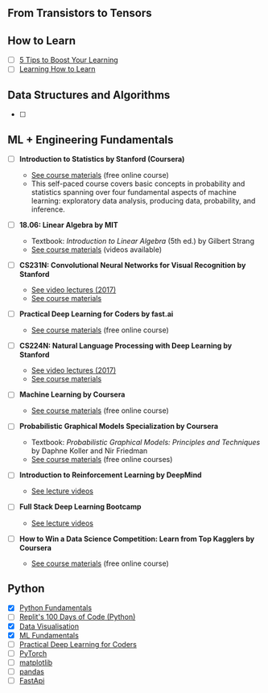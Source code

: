 ## From Transistors to Tensors

## How to Learn
- [ ] [5 Tips to Boost Your Learning](https://gordicaleksa.medium.com/5-tips-to-boost-your-learning-d6eb5edfe6d)
- [ ] [Learning How to Learn](https://www.coursera.org/learn/learning-how-to-learn)

## Data Structures and Algorithms
- [ ]
  
<!-- ## Prerequisite Math for ML
- [ ] Linear Algebra
- [ ] Analytic Geometry
- [ ] Matrix Decompositions
- [ ] Vector Calculus
- [ ] Probability and Distributions
- [ ] Continuous Optimisation -->

## ML + Engineering Fundamentals

- [ ] **Introduction to Statistics by Stanford (Coursera)**
  - [See course materials](https://www.coursera.org/learn/stanford-statistics) (free online course)
  - This self-paced course covers basic concepts in probability and statistics spanning over four fundamental aspects of machine learning: exploratory data analysis, producing data, probability, and inference.

- [ ] **18.06: Linear Algebra by MIT**
  - Textbook: _Introduction to Linear Algebra_ (5th ed.) by Gilbert Strang
  - [See course materials](https://ocw.mit.edu/courses/mathematics/18-06-linear-algebra-spring-2010/) (videos available)

- [ ] **CS231N: Convolutional Neural Networks for Visual Recognition by Stanford**
  - [See video lectures (2017)](https://www.youtube.com/playlist?list=PLzUTmXVwsnXod6WNdg57Yc3zFx_f-RYsq)
  - [See course materials](http://cs231n.github.io/)

- [ ] **Practical Deep Learning for Coders by fast.ai**
  - [See course materials](https://course.fast.ai/) (free online course)

- [ ] **CS224N: Natural Language Processing with Deep Learning by Stanford**
  - [See video lectures (2017)](https://www.youtube.com/playlist?list=PLU40WL8Ol94IJzQtileLTqGZuXtGlLMP_)
  - [See course materials](http://web.stanford.edu/class/cs224n/syllabus.html)

- [ ] **Machine Learning by Coursera**
  - [See course materials](https://www.coursera.org/learn/machine-learning) (free online course)

- [ ] **Probabilistic Graphical Models Specialization by Coursera**
  - Textbook: _Probabilistic Graphical Models: Principles and Techniques_ by Daphne Koller and Nir Friedman
  - [See course materials](https://www.coursera.org/specializations/probabilistic-graphical-models) (free online courses)

- [ ] **Introduction to Reinforcement Learning by DeepMind**
  - [See lecture videos](https://www.youtube.com/watch?v=2pWv7GOvuf0&list=PLqYmG7hTraZDM-OYHWgPebj2MfCFzFObQ)

- [ ] **Full Stack Deep Learning Bootcamp**
  - [See lecture videos](https://course.fullstackdeeplearning.com/)

- [ ] **How to Win a Data Science Competition: Learn from Top Kagglers by Coursera**
    - [See course materials](https://www.coursera.org/projects/ml-basics-kaggle-competition) (free online course)

## Python

- [X] [Python Fundamentals](https://www.kaggle.com/learn/python)
- [ ] [Replit's 100 Days of Code (Python)](https://replit.com/learn/100-days-of-python)
- [X] [Data Visualisation](https://www.kaggle.com/learn/data-visualization)
- [X] [ML Fundamentals](https://www.kaggle.com/learn/intro-to-machine-learning)
- [ ] [Practical Deep Learning for Coders](https://course.fast.ai/)
- [ ] [PyTorch](https://pytorch.org/tutorials/beginner/basics/intro.html)
- [ ] [matplotlib](https://matplotlib.org/stable/tutorials/index)
- [ ] [pandas](https://pandas.pydata.org/docs/getting_started/intro_tutorials/)
- [ ] [FastApi](https://fastapi.tiangolo.com/learn/)

<!-- ## Mathematics for Computer Science

- [ ] [Calculus 1A: Differentiation](https://mitxonline.mit.edu/courses/course-v1:MITxT+18.01.1x/)
- [ ] [Calculus 1B: Integration](https://openlearninglibrary.mit.edu/courses/course-v1:MITx+18.01.2x+3T2019/about)
- [ ] [Calculus 1C: Coordinate Systems & Infinite Series](https://openlearninglibrary.mit.edu/courses/course-v1:MITx+18.01.3x+1T2020/about)
- [ ] [Essence of calculus by 3Blue1Brown](https://www.youtube.com/playlist?list=PLZHQObOWTQDMsr9K-rj53DwVRMYO3t5Yr)
- [ ] [Multivariable Calculus](https://ocw.mit.edu/courses/18-02sc-multivariable-calculus-fall-2010/download/)
- [ ] [Mathematics for Computer Science](https://openlearninglibrary.mit.edu/courses/course-v1:OCW+6.042J+2T2019/about)

## Mathematics for Machine Learning

- ### Linear Algebra
    - [ ] [Essence of linear algebra by 3Blue1Brown](https://www.youtube.com/playlist?list=PLZHQObOWTQDPD3MizzM2xVFitgF8hE_ab)
    - [ ] [Linear Algebra](https://ocw.mit.edu/courses/18-06sc-linear-algebra-fall-2011/)

- ### Probability
   - [ ] [Introduction to Probability - The Science of Uncertainty](https://www.edx.org/learn/probability/massachusetts-institute-of-technology-probability-the-science-of-uncertainty-and-data)
   - [ ] [Statistics 110: Probability](https://projects.iq.harvard.edu/stat110/youtube)

## Containerisation

- [ ] [Docker](https://docs.docker.com/get-started/overview/)

## Core Systems

- [ ] [Nand2Tetris Part I](https://www.coursera.org/learn/build-a-computer)
- [ ] [Nand2Tetris Part II](https://www.coursera.org/learn/nand2tetris2)
- [ ] [Computer Networking: a Top-Down Approach](https://gaia.cs.umass.edu/kurose_ross/online_lectures.htm)

## Advanced Systems

- [ ] [Computation Structures 1: Digital Circuits](https://learning.edx.org/course/course-v1:MITx+6.004.1x_3+3T2016/block-v1:MITx+6.004.1x_3+3T2016+type@sequential+block@c1s1/block-v1:MITx+6.004.1x_3+3T2016+type@vertical+block@c1s1v1)
- [ ] [Computation Structures 2: Computer Architecture](https://learning.edx.org/course/course-v1:MITx+6.004.2x+3T2015/home)
- [ ] [Computation Structures 3: Computer Organization](https://learning.edx.org/course/course-v1:MITx+6.004.3x_2+1T2017/home) --->



<!--- ## Optional

## Kaggle Competitions

- [X] [Titanic - Machine Learning from Disaster](https://www.kaggle.com/competitions/titanic)
- [X] [House Prices - Advanced Regression Techniques](https://www.kaggle.com/competitions/house-prices-advanced-regression-techniques)
- [ ] [Store Sales - Time Series Forecasting](https://www.kaggle.com/competitions/store-sales-time-series-forecasting)
- [ ] [Digit Recognizer](https://www.kaggle.com/competitions/digit-recognizer)

## Generative AI
- [ ] [Generative AI by Andrej Karpathy](https://www.youtube.com/playlist?list=PLAqhIrjkxbuWI23v9cThsA9GvCAUhRvKZ)
- [ ] [Neural networks by 3Blue1Brown](https://www.youtube.com/playlist?list=PLZHQObOWTQDNU6R1_67000Dx_ZCJB-3pi)
- [ ] [Statistics Fundamentals by StatQuest with Josh Starmer](https://www.youtube.com/playlist?list=PLblh5JKOoLUK0FLuzwntyYI10UQFUhsY9)

- ### Prompt Engineering

  - [ ] [Prompt Engineering for Developers](https://www.deeplearning.ai/short-courses/chatgpt-prompt-engineering-for-developers/)

  
- ### Machine Learning Specialization

  - [ ] [Machine Learning Specialization](https://www.coursera.org/specializations/machine-learning-introduction)

- ### Deep Learning Specialization

  - [ ] [Deep Learning Specialization](https://www.deeplearning.ai/courses/deep-learning-specialization/)

- ### Natural Language Processing Specialization

  - [ ] [Natural Language Processing Specialization](https://www.deeplearning.ai/courses/natural-language-processing-specialization/)

- ### Machine Learning Engineering for Production (MLOps) Specialization

  - [ ] [Machine Learning Engineering for Production (MLOps) Specialization](https://www.deeplearning.ai/courses/machine-learning-engineering-for-production-mlops/)
